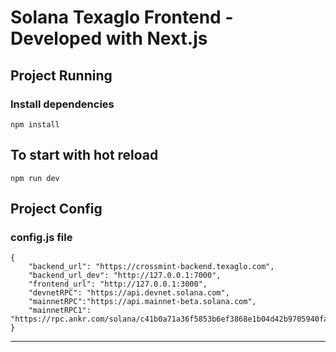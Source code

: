 # Solana Texaglo Frontend - Developed with Next.js

## Project Running

### Install dependencies
`npm install`

## To start with hot reload 
`npm run dev`

## Project Config
### config.js file
    {
        "backend_url": "https://crossmint-backend.texaglo.com",
        "backend_url_dev": "http://127.0.0.1:7000",
        "frontend_url": "http://127.0.0.1:3000",
        "devnetRPC": "https://api.devnet.solana.com",
        "mainnetRPC":"https://api.mainnet-beta.solana.com",
        "mainnetRPC1": "https://rpc.ankr.com/solana/c41b0a71a36f5853b6ef3868e1b04d42b9705940faef80d5f40dd34986319351" 
    }
    
***